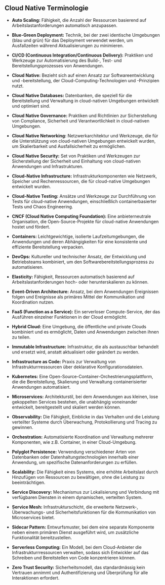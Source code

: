 ## Cloud Native Terminologie

- **Auto Scaling:** Fähigkeit, die Anzahl der Ressourcen basierend auf Arbeitslastanforderungen automatisch anzupassen.

- **Blue-Green Deployment:** Technik, bei der zwei identische Umgebungen (blau und grün) für das Deployment verwendet werden, um Ausfallzeiten während Aktualisierungen zu minimieren.

- **CI/CD (Continuous Integration/Continuous Delivery):** Praktiken und Werkzeuge zur Automatisierung des Build-, Test- und Bereitstellungsprozesses von Anwendungen.

- **Cloud Native:** Bezieht sich auf einen Ansatz zur Softwareentwicklung und -bereitstellung, der Cloud-Computing-Technologien und -Prinzipien nutzt.

- **Cloud Native Databases:** Datenbanken, die speziell für die Bereitstellung und Verwaltung in cloud-nativen Umgebungen entwickelt und optimiert sind.

- **Cloud Native Governance:** Praktiken und Richtlinien zur Sicherstellung von Compliance, Sicherheit und Verantwortlichkeit in cloud-nativen Umgebungen.

- **Cloud Native Networking:** Netzwerkarchitektur und Werkzeuge, die für die Unterstützung von cloud-nativen Umgebungen entwickelt wurden, um Skalierbarkeit und Ausfallsicherheit zu ermöglichen.

- **Cloud Native Security:** Set von Praktiken und Werkzeugen zur Sicherstellung der Sicherheit und Einhaltung von cloud-nativen Anwendungen und Infrastrukturen.

- **Cloud-Native Infrastructure:** Infrastrukturkomponenten wie Netzwerk, Speicher und Rechenressourcen, die für cloud-native Umgebungen entwickelt wurden.

- **Cloud-Native Testing:** Ansätze und Werkzeuge zur Durchführung von Tests für cloud-native Anwendungen, einschließlich containerbasierter Tests und Chaos Engineering.

- **CNCF (Cloud Native Computing Foundation):** Eine anbieterneutrale Organisation, die Open-Source-Projekte für cloud-native Anwendungen hostet und fördert.

- **Containers:** Leichtgewichtige, isolierte Laufzeitumgebungen, die Anwendungen und deren Abhängigkeiten für eine konsistente und effiziente Bereitstellung verpacken.

- **DevOps:** Kultureller und technischer Ansatz, der Entwicklung und Betriebsteams kombiniert, um den Softwarebereitstellungsprozess zu automatisieren.

- **Elasticity:** Fähigkeit, Ressourcen automatisch basierend auf Arbeitslastanforderungen hoch- oder herunterskalieren zu können.

- **Event-Driven Architecture:** Ansatz, bei dem Anwendungen Ereignissen folgen und Ereignisse als primäres Mittel der Kommunikation und Koordination nutzen.

- **FaaS (Function as a Service):** Ein serverloser Compute-Service, der das Ausführen einzelner Funktionen in der Cloud ermöglicht.

- **Hybrid Cloud:** Eine Umgebung, die öffentliche und private Clouds kombiniert und es ermöglicht, Daten und Anwendungen zwischen ihnen zu teilen.

- **Immutable Infrastructure:** Infrastruktur, die als austauschbar behandelt und ersetzt wird, anstatt aktualisiert oder geändert zu werden.

- **Infrastructure as Code:** Praxis zur Verwaltung von Infrastrukturrressourcen über deklarative Konfigurationsdateien.

- **Kubernetes:** Eine Open-Source-Container-Orchestrierungsplattform, die die Bereitstellung, Skalierung und Verwaltung containerisierter Anwendungen automatisiert.

- **Microservices:** Architekturstil, bei dem Anwendungen aus kleinen, lose gekoppelten Services bestehen, die unabhängig voneinander entwickelt, bereitgestellt und skaliert werden können.

- **Observability:** Die Fähigkeit, Einblicke in das Verhalten und die Leistung verteilter Systeme durch Überwachung, Protokollierung und Tracing zu gewinnen.

- **Orchestration:** Automatisierte Koordination und Verwaltung mehrerer Komponenten, wie z.B. Container, in einer Cloud-Umgebung.

- **Polyglot Persistence:** Verwendung verschiedener Arten von Datenbanken oder Datenhaltungstechnologien innerhalb einer Anwendung, um spezifische Datenanforderungen zu erfüllen.

- **Scalability:** Die Fähigkeit eines Systems, eine erhöhte Arbeitslast durch Hinzufügen von Ressourcen zu bewältigen, ohne die Leistung zu beeinträchtigen.

- **Service Discovery:** Mechanismus zur Lokalisierung und Verbindung mit verfügbaren Diensten in einem dynamischen, verteilten System.

- **Service Mesh:** Infrastrukturschicht, die erweiterte Netzwerk-, Überwachungs- und Sicherheitsfunktionen für die Kommunikation von Microservices bietet.

- **Sidecar Pattern:** Entwurfsmuster, bei dem eine separate Komponente neben einem primären Dienst ausgeführt wird, um zusätzliche Funktionalität bereitzustellen.

- **Serverless Computing:** Ein Modell, bei dem Cloud-Anbieter die Infrastrukturrressourcen verwalten, sodass sich Entwickler auf das Schreiben und Bereitstellen von Code konzentrieren können.

- **Zero Trust Security:** Sicherheitsmodell, das standardmässig kein Vertrauen annimmt und Authentifizierung und Überprüfung für alle Interaktionen erfordert.
